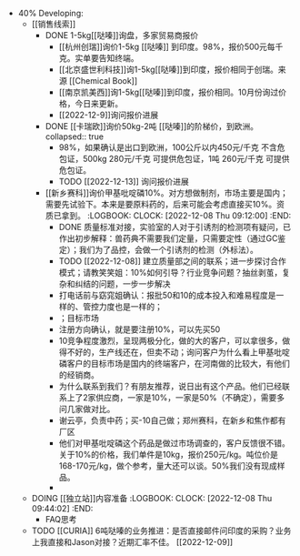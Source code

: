 - 40% Developing:
	- [[销售线索]]
		- DONE 1-5kg[[哒嗪]]询盘，多家贸易商报价
			- [[杭州创瑞]]询价1-5kg [[哒嗪]] 到印度。98%，报价500元每千克。实单要告知终端。
			- [[北京盛世利科技]]询1-5kg[[哒嗪]]到印度，报价相同于创瑞。来源 [[Chemical Book]]
			- [[南京凯美西]]询1-5kg[[哒嗪]]到印度，报价相同。10月份询过价格，今日来更新。
			- [[2022-12-9]]询问报价进展
		- DONE [[卡瑞欧]]询价50kg-2吨 [[哒嗪]]的阶梯价，到欧洲。
		  collapsed:: true
			- 98%，如果确认是出口到欧洲，100公斤以内450元/千克 不含危包证，500kg 280元/千克 可提供危包证，1吨 260元/千克 可提供危包证。
			- TODO [[2022-12-13]] 询问报价进展
		- [[新乡赛科]]询价甲基吡啶磷10%。对方想做制剂，市场主要是国内；需要先试验下。本来是要原料药的，后来可能会考虑直接买10%。资质已拿到。
		  :LOGBOOK:
		  CLOCK: [2022-12-08 Thu 09:12:00]
		  :END:
			- DONE 质量标准对接，实验室的人对于引诱剂的检测项有疑问，已作出初步解释：兽药典不需要我们定量，只需要定性（通过GC鉴定）；我们为了品控，会做一个引诱剂的检测（外标法）。
			- TODO [[2022-12-08]] 建立质量部之间的联系；进一步探讨合作模式；请教笑笑姐：10%如何引导？行业竞争问题？抽丝剥茧，复杂和纠结的问题，一步一步解决
			- 打电话前与窈窕姐确认：报批50和10的成本投入和难易程度是一样的、管控力度也是一样的；
			- ；目标市场
			- 注册方向确认，就是要注册10%，可以先买50
			- 10竞争程度激烈，呈现两极分化，做的大的客户，可以拿很多，做得不好的，生产线还在，但卖不动；询问客户为什么看上甲基吡啶磷客户的目标市场是国内的终端客户，在河南做的比较大，有他们的经销商。
			- 为什么联系到我们？有朋友推荐，说日出有这个产品。他们已经联系上了2家供应商，一家是10%，一家是50%（不确定），需要多问几家做对比。
			- 谢云亭，负责中药；买-10自己做；郑州赛科，在新乡和焦作都有厂区
			- 他们对甲基吡啶磷这个药品是做过市场调查的，客户反馈很不错。关于10%的价格，我们单件是10kg，报价250元/kg。吨位价是168-170元/kg，做个参考，量大还可以谈。50%我们没有现成样品。
			-
	- DOING [[独立站]]内容准备
	  :LOGBOOK:
	  CLOCK: [2022-12-08 Thu 09:44:02]
	  :END:
		- FAQ思考
	- TODO [[CURIA]] 6吨哒嗪的业务推进：是否直接邮件问印度的采购？业务上我直接和Jason对接？近期汇率不佳。 [[2022-12-09]]
